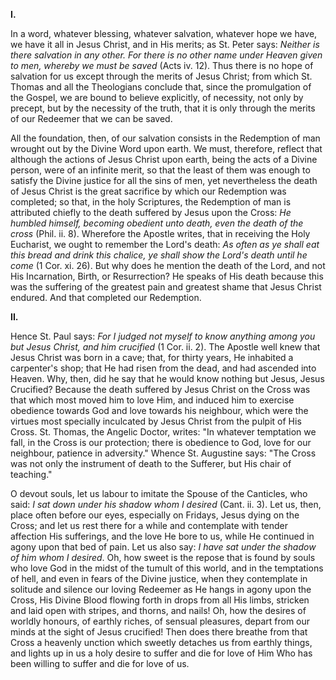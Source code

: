 
**I\.**

In a word, whatever blessing, whatever salvation, whatever hope we have, we have it all in Jesus Christ, and in His merits; as St. Peter says: *Neither is there salvation in any other. For there is no other name under Heaven given to men, whereby we must be saved* (Acts iv. 12). Thus there is no hope of salvation for us except through the merits of Jesus Christ; from which St. Thomas and all the Theologians conclude that, since the promulgation of the Gospel, we are bound to believe explicitly, of necessity, not only by precept, but by the necessity of the truth, that it is only through the merits of our Redeemer that we can be saved.

All the foundation, then, of our salvation consists in the Redemption of man wrought out by the Divine Word upon earth. We must, therefore, reflect that although the actions of Jesus Christ upon earth, being the acts of a Divine person, were of an infinite merit, so that the least of them was enough to satisfy the Divine justice for all the sins of men, yet nevertheless the death of Jesus Christ is the great sacrifice by which our Redemption was completed; so that, in the holy Scriptures, the Redemption of man is attributed chiefly to the death suffered by Jesus upon the Cross: *He humbled himself, becoming obedient unto death, even the death of the cross* (Phil. ii. 8). Wherefore the Apostle writes, that in receiving the Holy Eucharist, we ought to remember the Lord\'s death: *As often as ye shall eat this bread and drink this chalice, ye shall show the Lord\'s death until he come* (1 Cor. xi. 26). But why does he mention the death of the Lord, and not His Incarnation, Birth, or Resurrection? He speaks of His death because this was the suffering of the greatest pain and greatest shame that Jesus Christ endured. And that completed our Redemption.

**II\.**

Hence St. Paul says: *For I judged not myself to know anything among you but Jesus Christ, and him crucified* (1 Cor. ii. 2). The Apostle well knew that Jesus Christ was born in a cave; that, for thirty years, He inhabited a carpenter\'s shop; that He had risen from the dead, and had ascended into Heaven. Why, then, did he say that he would know nothing but Jesus, Jesus Crucified? Because the death suffered by Jesus Christ on the Cross was that which most moved him to love Him, and induced him to exercise obedience towards God and love towards his neighbour, which were the virtues most specially inculcated by Jesus Christ from the pulpit of His Cross. St. Thomas, the Angelic Doctor, writes: \"In whatever temptation we fall, in the Cross is our protection; there is obedience to God, love for our neighbour, patience in adversity.\" Whence St. Augustine says: \"The Cross was not only the instrument of death to the Sufferer, but His chair of teaching.\"

O devout souls, let us labour to imitate the Spouse of the Canticles, who said: *I sat down under his shadow whom I desired* (Cant. ii. 3). Let us, then, place often before our eyes, especially on Fridays, Jesus dying on the Cross; and let us rest there for a while and contemplate with tender affection His sufferings, and the love He bore to us, while He continued in agony upon that bed of pain. Let us also say: *I have sat under the shadow of him whom I desired*. Oh, how sweet is the repose that is found by souls who love God in the midst of the tumult of this world, and in the temptations of hell, and even in fears of the Divine justice, when they contemplate in solitude and silence our loving Redeemer as He hangs in agony upon the Cross, His Divine Blood flowing forth in drops from all His limbs, stricken and laid open with stripes, and thorns, and nails! Oh, how the desires of worldly honours, of earthly riches, of sensual pleasures, depart from our minds at the sight of Jesus crucified! Then does there breathe from that Cross a heavenly unction which sweetly detaches us from earthly things, and lights up in us a holy desire to suffer and die for love of Him Who has been willing to suffer and die for love of us.

